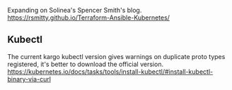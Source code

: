 

Expanding on Solinea's Spencer Smith's blog.
https://rsmitty.github.io/Terraform-Ansible-Kubernetes/


## Kubectl

The current kargo kubectl version gives warnings on duplicate proto types registered, it's better to download the official version.
https://kubernetes.io/docs/tasks/tools/install-kubectl/#install-kubectl-binary-via-curl
